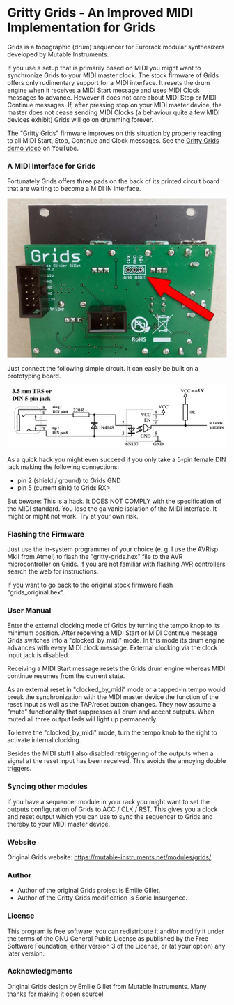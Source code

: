 # Gritty Grids - An Improved MIDI Implementation for Grids
Grids is a topographic (drum) sequencer for Eurorack modular synthesizers 
developed by Mutable Instruments.

If you use a setup that is primarily based on MIDI you might want to 
synchronize Grids to your MIDI master clock.
The stock firmware of Grids offers only rudimentary support for a MIDI 
interface. It resets the drum engine when it receives a MIDI Start message 
and uses MIDI Clock messages to advance. However it does not care about 
MIDI Stop or MIDI Continue messages. If, after pressing stop on your 
MIDI master device, the master does not cease sending MIDI Clocks 
(a behaviour quite a few MIDI devices exhibit) Grids will go on 
drumming forever.

The "Gritty Grids" firmware improves on this situation by properly 
reacting to all MIDI Start, Stop, Continue and Clock messages. See 
the [Gritty Grids demo video](https://youtu.be/vbTWLX3Ts00) on YouTube.

### A MIDI Interface for Grids
Fortunately Grids offers three pads on the back of its printed circuit 
board that are waiting to become a MIDI IN interface.

![Grids MIDI port](/images/grids-midi-port.jpg)

Just connect the following simple circuit. It can easily be built on a 
prototyping board.

![MIDI circuit](/images/midi-circuit.jpg)

As a quick hack you might even succeed if you only take a 5-pin female 
DIN jack making the following connections:
* pin 2 (shield / ground) to Grids GND
* pin 5 (current sink) to Grids RX>

But beware: This is a hack. It DOES NOT COMPLY with the specification 
of the MIDI standard. You lose the galvanic isolation of the MIDI 
interface. It might or might not work. Try at your own risk.


### Flashing the Firmware
Just use the in-system programmer of your choice (e. g. I use the 
AVRisp MkII from Atmel) to flash the "gritty-grids.hex" file to 
the AVR microcontroller on Grids. If you are not familiar with 
flashing AVR controllers search the web for instructions.

If you want to go back to the original stock firmware flash 
"grids_original.hex".


### User Manual
Enter the external clocking mode of Grids by turning the tempo knop to 
its minimum position. After receiving a  MIDI Start or MIDI Continue 
message Grids switches into a "clocked_by_midi" mode. In this mode its 
drum engine advances with every MIDI clock message. External clocking 
via the clock input jack is disabled.

Receiving a MIDI Start message resets the Grids drum engine whereas 
MIDI continue resumes from the current state.

As an external reset in "clocked_by_midi" mode or a tapped-in tempo 
would break the synchronization with the MIDI master device the 
function of the reset input as well as the TAP/reset button changes. 
They now assume a "mute" functionality that suppresses all drum and 
accent outputs. When muted all three output leds will light up 
permanently.

To leave the "clocked_by_midi" mode, turn the tempo knob to the right 
to activate internal clocking.

Besides the MIDI stuff I also disabled retriggering of the outputs 
when a signal at the reset input has been received. This avoids 
the annoying double triggers.


### Syncing other modules
If you have a sequencer module in your rack you might want to set the 
outputs configuration of Grids to ACC / CLK / RST. This gives you a 
clock and reset output which you can use to sync the sequencer to 
Grids and thereby to your MIDI master device.


### Website
Original Grids website: https://mutable-instruments.net/modules/grids/


### Author
* Author of the original Grids project is Émilie Gillet.
* Author of the Gritty Grids modification is Sonic Insurgence.


### License
This program is free software: you can redistribute it and/or modify 
it under the terms of the GNU General Public License as published by 
the Free Software Foundation, either version 3 of the License, or 
(at your option) any later version.


### Acknowledgments
Original Grids design by Émilie Gillet from Mutable Instruments. 
Many thanks for making it open source!


